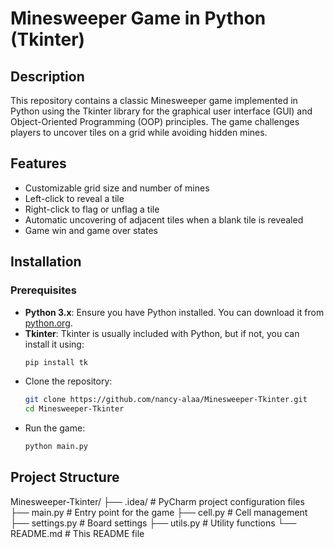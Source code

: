# Minesweeper Game in Python (Tkinter)

## Description

This repository contains a classic Minesweeper game implemented in Python using the Tkinter library for the graphical user interface (GUI) and Object-Oriented Programming (OOP) principles. The game challenges players to uncover tiles on a grid while avoiding hidden mines.

## Features

- Customizable grid size and number of mines
- Left-click to reveal a tile
- Right-click to flag or unflag a tile
- Automatic uncovering of adjacent tiles when a blank tile is revealed
- Game win and game over states

## Installation

### Prerequisites

- **Python 3.x**: Ensure you have Python installed. You can download it from [python.org](https://www.python.org/).
- **Tkinter**: Tkinter is usually included with Python, but if not, you can install it using:
  ```sh
  pip install tk


- Clone the repository:
  ```sh
  git clone https://github.com/nancy-alaa/Minesweeper-Tkinter.git
  cd Minesweeper-Tkinter
  
- Run the game:
  ```sh
  python main.py

## Project Structure

Minesweeper-Tkinter/
├── .idea/                    # PyCharm project configuration files
├── main.py                   # Entry point for the game
├── cell.py                   # Cell management
├── settings.py               # Board settings
├── utils.py                  # Utility functions
└── README.md                 # This README file




